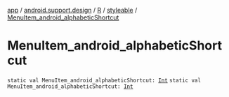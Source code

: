 [app](../../../index.md) / [android.support.design](../../index.md) / [R](../index.md) / [styleable](index.md) / [MenuItem_android_alphabeticShortcut](./-menu-item_android_alphabetic-shortcut.md)

# MenuItem_android_alphabeticShortcut

`static val MenuItem_android_alphabeticShortcut: `[`Int`](https://kotlinlang.org/api/latest/jvm/stdlib/kotlin/-int/index.html)
`static val MenuItem_android_alphabeticShortcut: `[`Int`](https://kotlinlang.org/api/latest/jvm/stdlib/kotlin/-int/index.html)